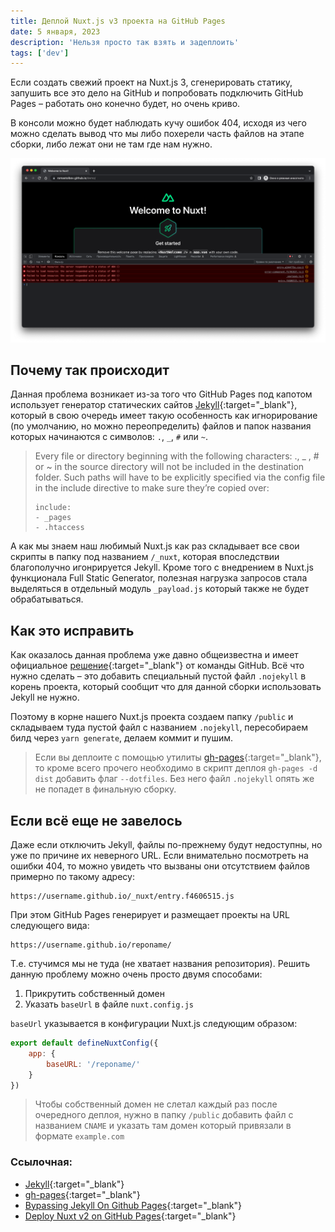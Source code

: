 ```yaml
---
title: Деплой Nuxt.js v3 проекта на GitHub Pages
date: 5 января, 2023
description: 'Нельзя просто так взять и задеплоить'
tags: ['dev']
---
```

Если создать свежий проект на Nuxt.js 3, сгенерировать статику, запушить все это
дело на GitHub и попробовать подключить GitHub Pages – работать оно конечно будет, но очень криво.

В консоли можно будет наблюдать кучу ошибок 404, исходя из чего можно сделать вывод что мы либо
похерели часть файлов на этапе сборки, либо лежат они не там где нам нужно.

![Базовый проект Nuxt.js v3](/img/nuxt-v3-github-pages-404-error.png "Не хватает файлов сборки")

## Почему так происходит
Данная проблема возникает из-за того что GitHub Pages под капотом использует
генератор статических сайтов [Jekyll](https://jekyllrb.com/){:target="_blank"},
который в свою очередь имеет такую особенность как игнорирование (по умолчанию, но можно переопределить)
файлов и папок названия которых начинаются с символов: `.`, `_`, `#` или `~`.

> Every file or directory beginning with the following characters: ., _ , # or ~ in the
> source directory will not be included in the destination folder.
> Such paths will have to be explicitly specified via the config file in the
> include directive to make sure they’re copied over:
> ```
> include:
> - _pages
> - .htaccess
> ```

А как мы знаем наш любимый Nuxt.js как раз складывает все свои скрипты в папку под названием `/_nuxt`,
которая впоследствии благополучно игонрируется Jekyll. Кроме того c внедрением в Nuxt.js функционала Full Static Generator, полезная нагрузка
запросов стала выделяться в отдельный модуль `_payload.js` который также не будет обрабатываться.

## Как это исправить
Как оказалось данная проблема уже давно общеизвестна и имеет официальное
[решение](https://github.blog/2009-12-29-bypassing-jekyll-on-github-pages/){:target="_blank"} от команды GitHub.
Всё что нужно сделать – это добавить специальный пустой файл `.nojekyll` в корень проекта, который
сообщит что для данной сборки использовать Jekyll не нужно.

Поэтому в корне нашего Nuxt.js проекта создаем папку `/public` и складываем туда пустой файл
с названием `.nojekyll`, пересобираем билд через `yarn generate`, делаем коммит и пушим.

> Если вы деплоите с помощью утилиты [gh-pages](https://www.npmjs.com/package/gh-pages){:target="_blank"},
> то кроме всего прочего необходимо в скрипт деплоя `gh-pages -d dist` добавить флаг `--dotfiles`.
> Без него файл `.nojekyll` опять же не попадет в финальную сборку.

## Если всё еще не завелось
Даже если отключить Jekyll, файлы по-прежнему будут недоступны, но уже по причине их неверного URL.
Если внимательно посмотреть на ошибки 404, то можно увидеть что вызваны они отсутствием файлов
примерно по такому адресу:
```
https://username.github.io/_nuxt/entry.f4606515.js
```

При этом GitHub Pages генерирует и размещает проекты на URL следующего вида:
```
https://username.github.io/reponame/
```
Т.е. стучимся мы не туда (не хватает названия репозитория).
Решить данную проблему можно очень просто двумя способами:
1. Прикрутить собственный домен
2. Указать `baseUrl` в файле `nuxt.config.js`

`baseUrl` указывается в конфигурации Nuxt.js следующим образом:

```javascript
export default defineNuxtConfig({
    app: {
        baseURL: '/reponame/'
    }
})
```
> Чтобы собственный домен не слетал каждый раз после очередного деплоя,
> нужно в папку `/public` добавить файл с названием `CNAME` и указать там домен
> который привязали в формате `example.com`


### Ссылочная:
* [Jekyll](https://jekyllrb.com/){:target="_blank"}
* [gh-pages](https://www.npmjs.com/package/gh-pages){:target="_blank"}
* [Bypassing Jekyll On Github Pages](https://github.blog/2009-12-29-bypassing-jekyll-on-github-pages/){:target="_blank"}
* [Deploy Nuxt v2 on GitHub Pages](https://nuxtjs.org/deployments/github-pages/){:target="_blank"}
